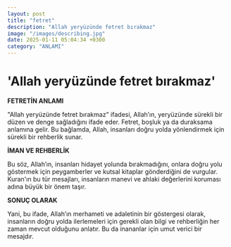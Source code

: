 ```yaml
---
layout: post
title: "fetret"
description: "Allah yeryüzünde fetret bırakmaz"
image: "/images/describing.jpg"
date: 2025-01-11 05:04:34 +0300
category: "ANLAMI"
---
```


'Allah yeryüzünde fetret bırakmaz'
============

**FETRETİN ANLAMI**

"Allah yeryüzünde fetret bırakmaz" ifadesi, Allah’ın, yeryüzünde sürekli bir düzen ve denge sağladığını ifade eder. Fetret, boşluk ya da duraksama anlamına gelir. Bu bağlamda, Allah, insanları doğru yolda yönlendirmek için sürekli bir rehberlik sunar. 

**İMAN VE REHBERLİK**

Bu söz, Allah’ın, insanları hidayet yolunda bırakmadığını, onlara doğru yolu göstermek için peygamberler ve kutsal kitaplar gönderdiğini de vurgular. Kuran'ın bu tür mesajları, insanların manevi ve ahlaki değerlerini koruması adına büyük bir önem taşır.

**SONUÇ OLARAK**

Yani, bu ifade, Allah’ın merhameti ve adaletinin bir göstergesi olarak, insanların doğru yolda ilerlemeleri için gerekli olan bilgi ve rehberliğin her zaman mevcut olduğunu anlatır. Bu da inananlar için umut verici bir mesajdır.
